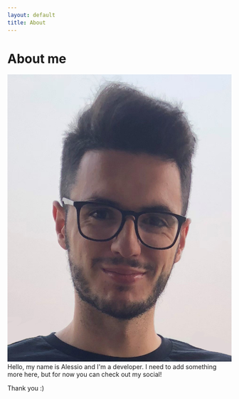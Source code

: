 ```yaml
---
layout: default
title: About
---
```


# About me
![That's me!](/assets/img/aboutme.jpg)
Hello, my name is Alessio and I'm a developer. 
I need to add something more here, but for now you can check out my social!  

Thank you :)